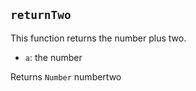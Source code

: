 ## `returnTwo`

This function returns the number plus two.

* `a`: the number

Returns `Number` numbertwo

